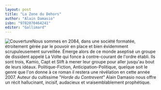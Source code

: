 ```yaml
---
layout: post
title: "La Zone du Dehors"
author: "Alain Damasio"
isbn: "9782070464241"
editor: "Gallimard"
---
```

![Couverture](/img/9782070464241.jpg)Nous sommes en 2084, dans une société formatée, étroitement gérée par le pouvoir en place et bien évidemment scrupuleusement surveillée. Émerge alors de ce monde aseptisé un groupe de dissident appelé La Volte qui fonce à contre-courant de l'ordre établi. Ils sont trois, Kamio, Capt et Slift à mener leur groupe pour aller jusqu'au bout de leurs idéaux.
Politique-Fiction, Anticipation-Politique, quelque soit le genre que l'on donne à ce roman il restera une révélation en cette année 2007.
Auteur du cultissime "_Horde du Contrevent_" Alain Damasio nous offre un récit hallucinant, incisif, audacieux et vraisemblablement prophétique.